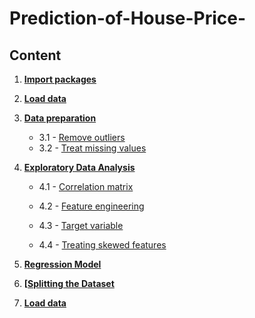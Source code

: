 # Prediction-of-House-Price-
## Content

1. **[Import packages](#import_packages)**
2. **[Load data](#load_data)**
3. **[Data preparation](#data_preparation)**
    - 3.1 - [Remove outliers](#remove_outliers)
    - 3.2 - [Treat missing values](#treat_missing_values)   
4. **[Exploratory Data Analysis](#exploratory_data_analysis)**
    - 4.1 - [Correlation matrix](#correlation_matrix)
    - 4.2 - [Feature engineering](#feature_engineering)
        
    - 4.3 - [Target variable](#target_variable)
    - 4.4 - [Treating skewed features](#treating_skewed_features)

6. **[Regression Model](#XGBoost)**
1. **[[Splitting the Dataset](#)**
2. **[Load data](#load_data)**
